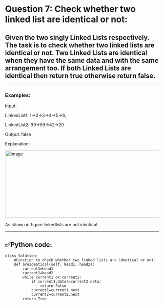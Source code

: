 # Question 7: Check whether two linked list are identical or not:

## Given the two singly Linked Lists respectively. The task is to check whether two linked lists are identical or not. Two Linked Lists are identical when they have the same data and with the same arrangement too. If both Linked Lists are identical then return true otherwise return false. 

---
### Examples:

Input: 

LinkedList1: 1->2->3->4->5->6,

LinkedList2: 99->59->42->20

Output: false

Explanation:

 <img width="625" height="219" alt="image" src="https://github.com/user-attachments/assets/c27c098f-2662-4abf-ab3a-0836597394e1" />


As shown in figure linkedlists are not identical.

---
## ✅Python code:

```
class Solution:
    #Function to check whether two linked lists are identical or not.
    def areIdentical(self, head1, head2):
        current1=head1
        current2=head2
        while current1 or current2:
            if current1.data!=current2.data:
                return False
            current1=current1.next
            current2=current2.next
        return True        
```
